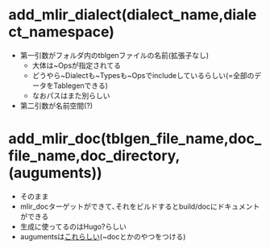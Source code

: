 # add_mlir_dialect(dialect_name,dialect_namespace)
* 第一引数がフォルダ内のtblgenファイルの名前(拡張子なし)
	* 大体は~Opsが指定されてる
	* どうやら~Dialectも~Typesも~Opsでincludeしているらしい(=全部のデータをTablegenできる)
	* なおパスはまた別らしい
* 第二引数が名前空間(?)
# add_mlir_doc(tblgen_file_name,doc_file_name,doc_directory,(auguments))
- そのまま
- mlir_docターゲットができて､それをビルドするとbuild/docにドキュメントができる
- 生成に使ってるのはHugo?らしい
- augumentsは[これらしい](https://llvm.org/docs/CommandGuide/tblgen.html#mlir-tblgen-options)(~docとかのやつをつける)